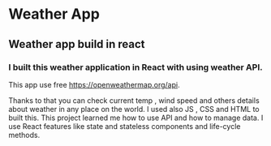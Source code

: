 # Weather App

## Weather app build in react

### I built this weather application in React with using weather API.
 
 This app use free https://openweathermap.org/api.
 
 Thanks to that you can check current temp , wind speed and others details about weather in any place on the world. I used also JS , CSS and HTML to built this. This project learned me how to use API and how to manage data. I use React features like state and stateless components and life-cycle methods.
